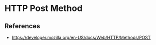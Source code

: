 # HTTP Post Method

## References

- https://developer.mozilla.org/en-US/docs/Web/HTTP/Methods/POST
